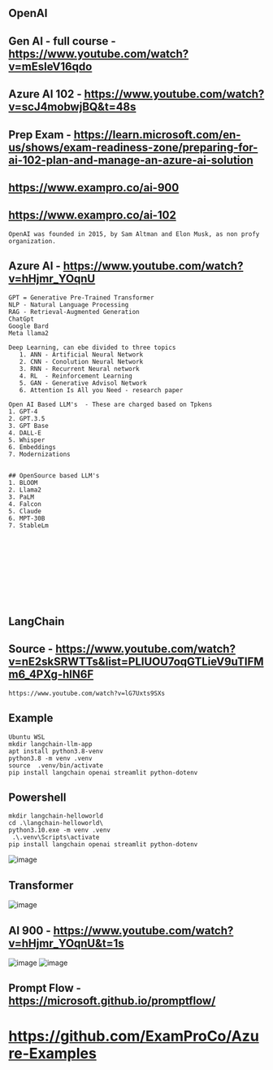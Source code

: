 ## OpenAI

## Gen AI - full course - https://www.youtube.com/watch?v=mEsleV16qdo
## Azure AI 102 - https://www.youtube.com/watch?v=scJ4mobwjBQ&t=48s
## Prep Exam - https://learn.microsoft.com/en-us/shows/exam-readiness-zone/preparing-for-ai-102-plan-and-manage-an-azure-ai-solution
## https://www.exampro.co/ai-900
## https://www.exampro.co/ai-102

```
OpenAI was founded in 2015, by Sam Altman and Elon Musk, as non profy organization.
```
## Azure AI - https://www.youtube.com/watch?v=hHjmr_YOqnU

```
GPT = Generative Pre-Trained Transformer
NLP - Natural Language Processing
RAG - Retrieval-Augmented Generation
ChatGpt
Google Bard
Meta llama2
```
```
Deep Learning, can ebe divided to three topics
   1. ANN - Artificial Neural Network
   2. CNN - Conolution Neural Network
   3. RNN - Recurrent Neural network
   4. RL  - Reinforcement Learning
   5. GAN - Generative Advisol Network
   6. Attention Is All you Need - research paper

Open AI Based LLM's  - These are charged based on Tpkens
1. GPT-4
2. GPT.3.5
3. GPT Base
4. DALL-E
5. Whisper
6. Embeddings
7. Modernizations


## OpenSource based LLM's
1. BLOOM
2. Llama2
3. PaLM
4. Falcon
5. Claude
6. MPT-30B
7. StableLm











```

## LangChain
## Source - https://www.youtube.com/watch?v=nE2skSRWTTs&list=PLIUOU7oqGTLieV9uTIFMm6_4PXg-hlN6F
```
https://www.youtube.com/watch?v=lG7Uxts9SXs
```
## Example
```
Ubuntu WSL
mkdir langchain-llm-app
apt install python3.8-venv
python3.8 -m venv .venv
source  .venv/bin/activate
pip install langchain openai streamlit python-dotenv
```
## Powershell
```
mkdir langchain-helloworld
cd .\langchain-helloworld\
python3.10.exe -m venv .venv
 .\.venv\Scripts\activate
pip install langchain openai streamlit python-dotenv
```
![image](https://github.com/jniranjanreddy/ai/assets/83489863/050fcde6-4f45-421c-b0a0-f7208d471bd0)

## Transformer
![image](https://github.com/jniranjanreddy/ai/assets/83489863/1f882179-7b05-4bd0-9ddf-a670f2157910)

## AI 900 - https://www.youtube.com/watch?v=hHjmr_YOqnU&t=1s
![image](https://github.com/user-attachments/assets/c6b2d98d-80b9-4b74-90ac-c1b6bd8d22bc)
![image](https://github.com/user-attachments/assets/d029eee7-2753-4fb9-9b7b-794cd0c766af)

## Prompt Flow - https://microsoft.github.io/promptflow/
# https://github.com/ExamProCo/Azure-Examples
